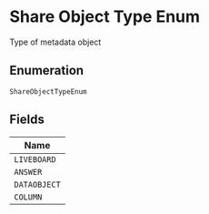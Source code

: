 
# Share Object Type Enum

Type of metadata object

## Enumeration

`ShareObjectTypeEnum`

## Fields

| Name |
|  --- |
| `LIVEBOARD` |
| `ANSWER` |
| `DATAOBJECT` |
| `COLUMN` |

